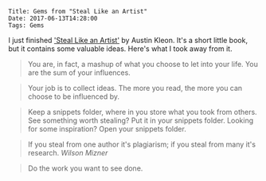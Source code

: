     Title: Gems from "Steal Like an Artist"
    Date: 2017-06-13T14:28:00
    Tags: Gems

I just finished ['Steal Like an Artist'](http://austinkleon.com/steal/) by Austin Kleon.
It's a short little book, but it contains some valuable ideas.
Here's what I took away from it.

<!-- more -->

> You are, in fact, a mashup of what you choose to let into your life. You are the sum of your influences.

> Your job is to collect ideas.
> The more you read, the more you can choose to be influenced by.

> Keep a snippets folder, where in you store what you took from others. See something worth stealing? Put it in your snippets folder. Looking for some inspiration? Open your snippets folder.

> If you steal from one author it's plagiarism; if you steal from many it's research. <cite>Wilson Mizner</cite>

> Do the work you want to see done.
